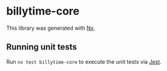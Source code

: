 # billytime-core

This library was generated with [Nx](https://nx.dev).

## Running unit tests

Run `nx test billytime-core` to execute the unit tests via [Jest](https://jestjs.io).
